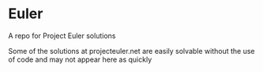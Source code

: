 # Euler
A repo for Project Euler solutions

Some of the solutions at projecteuler.net are easily solvable without the use of code and may not appear here as quickly
